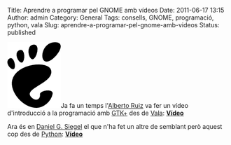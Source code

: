 Title: Aprendre a programar pel GNOME amb vídeos
Date: 2011-06-17 13:15
Author: admin
Category: General
Tags: consells, GNOME, programació, python, vala
Slug: aprendre-a-programar-pel-gnome-amb-videos
Status: published

[<img src="./wp-content/uploads/2008/01/gnomefoot.png" title="logotip del GNOME" class="alignright size-full wp-image-274" width="122" height="150" />](./wp-content/uploads/2008/01/gnomefoot.png)Ja fa un temps l'[Alberto Ruiz](http://aruiz.synaptia.net/siliconisland "Blog de l'Alberto Ruiz") va fer un vídeo d'introducció a la programació amb [GTK+](http://www.gtk.org "Pàgina del projecte GTK+") des de [Vala](https://live.gnome.org/Vala "Pàgina del wiki del GNOME sobre el llenguatge de programació Vala"): **[Vídeo](http://aruiz.synaptia.net/siliconisland/2010/02/gtk-kick-start-tutorial-for-vala.html "Entrada al bloc de l'Alberto sobre el vídeo que va fer")**

Ara és en [Daniel G. Siegel](http://www.dgsiegel.net "Bloc d'en Daniel G. Siegel") el que n'ha fet un altre de semblant però aquest cop des de [Python](http://www.python.org "Pàgina web del llenguatge de programació Python"): **[Vídeo](http://www.dgsiegel.net/news/2011_06_16-gnome_screencasts "Entrada al bloc d'en Daniel  sobre el vídeo que ha fet")**
